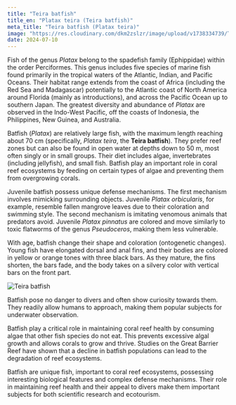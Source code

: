 ```yaml
---
title: "Teira batfish"
title_en: "Platax teira (Teira batfish)"
meta_title: "Teira batfish (Platax teira)"
image: "https://res.cloudinary.com/dkm2zslzr/image/upload/v1738334739/Teira_Batfish_mbtnhe.png"
date: 2024-07-10
---
```


Fish of the genus *Platax* belong to the spadefish family (Ephippidae) within the order Perciformes. This genus includes five species of marine fish found primarily in the tropical waters of the Atlantic, Indian, and Pacific Oceans. Their habitat range extends from the coast of Africa (including the Red Sea and Madagascar) potentially to the Atlantic coast of North America around Florida (mainly as introductions), and across the Pacific Ocean up to southern Japan. The greatest diversity and abundance of *Platax* are observed in the Indo-West Pacific, off the coasts of Indonesia, the Philippines, New Guinea, and Australia.

Batfish (*Platax*) are relatively large fish, with the maximum length reaching about 70 cm (specifically, *Platax teira*, the **Teira batfish**). They prefer reef zones but can also be found in open water at depths down to 50 m, most often singly or in small groups. Their diet includes algae, invertebrates (including jellyfish), and small fish. Batfish play an important role in coral reef ecosystems by feeding on certain types of algae and preventing them from overgrowing corals.

Juvenile batfish possess unique defense mechanisms. The first mechanism involves mimicking surrounding objects. Juvenile *Platax orbicularis*, for example, resemble fallen mangrove leaves due to their coloration and swimming style. The second mechanism is imitating venomous animals that predators avoid. Juvenile *Platax pinnatus* are colored and move similarly to toxic flatworms of the genus *Pseudoceros*, making them less vulnerable.

With age, batfish change their shape and coloration (ontogenetic changes). Young fish have elongated dorsal and anal fins, and their bodies are colored in yellow or orange tones with three black bars. As they mature, the fins shorten, the bars fade, and the body takes on a silvery color with vertical bars on the front part.

![Teira batfish](https://res.cloudinary.com/dkm2zslzr/image/upload/v1738334740/Teira_Batfish_2_mjazgx.png "Teira batfish")

Batfish pose no danger to divers and often show curiosity towards them. They readily allow humans to approach, making them popular subjects for underwater observation.

Batfish play a critical role in maintaining coral reef health by consuming algae that other fish species do not eat. This prevents excessive algal growth and allows corals to grow and thrive. Studies on the Great Barrier Reef have shown that a decline in batfish populations can lead to the degradation of reef ecosystems.

Batfish are unique fish, important to coral reef ecosystems, possessing interesting biological features and complex defense mechanisms. Their role in maintaining reef health and their appeal to divers make them important subjects for both scientific research and ecotourism.